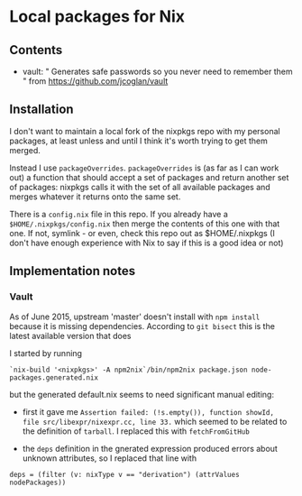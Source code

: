 # Local packages for Nix

## Contents

* vault: " Generates safe passwords so you never need to remember them
" from https://github.com/jcoglan/vault

## Installation

I don't want to maintain a local fork of the nixpkgs repo with my
personal packages, at least unless and until I think it's worth trying
to get them merged.

Instead I use `packageOverrides`.  `packageOverrides` is (as far as I
can work out) a function that should accept a set of packages and
return another set of packages: nixpkgs calls it with the set of all
available packages and merges whatever it returns onto the same set.

There is a `config.nix` file in this repo.  If you already have a
`$HOME/.nixpkgs/config.nix` then merge the contents of this one with
that one.  If not, symlink - or even, check this repo out as
$HOME/.nixpkgs (I don't have enough experience with Nix to say if this
is a good idea or not)


## Implementation notes

### Vault

As of June 2015, upstream 'master' doesn't install with `npm install`
because it is missing dependencies.  According to `git bisect` this is
the latest available version that does

I started by running 

```
`nix-build '<nixpkgs>' -A npm2nix`/bin/npm2nix package.json node-packages.generated.nix
```

but the generated default.nix seems to need significant manual editing:

* first it gave me `Assertion failed: (!s.empty()), function showId, file src/libexpr/nixexpr.cc, line 33.` which seemed to be related to the definition of `tarball`.  I replaced this with `fetchFromGitHub`

* the `deps` definition in the gnerated expression produced errors about unknown attributes, so I replaced that line with

```
deps = (filter (v: nixType v == "derivation") (attrValues nodePackages))
```

